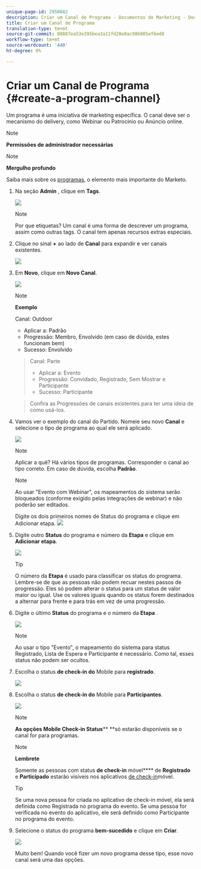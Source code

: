 ```yaml
---
unique-page-id: 2950682
description: Criar um Canal de Programa - Documentos do Marketing - Documentação do produto
title: Criar um Canal de Programa
translation-type: tm+mt
source-git-commit: 00887ea53e395bea3a11fd28e0ac98b085ef6ed8
workflow-type: tm+mt
source-wordcount: '440'
ht-degree: 0%

---
```



# Criar um Canal de Programa {#create-a-program-channel}

Um programa é uma iniciativa de marketing específica. O canal deve ser o mecanismo do delivery, como Webinar ou Patrocínio ou Anúncio online.

>[!NOTE]
>
>**Permissões de administrador necessárias**

>[!NOTE]
>
>**Mergulho profundo**
>
>Saiba mais sobre os [programas](http://docs.marketo.com/display/docs/programs), o elemento mais importante do Marketo.

1. Na seção **Admin** , clique em **Tags**.

   ![](assets/image2014-9-24-12-3a57-3a27.png)

   >[!NOTE]
   >
   >Por que etiquetas? Um canal é uma forma de descrever um programa, assim como outras tags. O canal tem apenas recursos extras especiais.

1. Clique no sinal **+** ao lado de **Canal** para expandir e ver canais existentes.

   ![](assets/image2014-9-24-12-3a58-3a33.png)

1. Em **Novo**, clique em **Novo Canal**.

   ![](assets/image2014-9-24-12-3a58-3a53.png)

   >[!NOTE]
   >
   >**Exemplo**
   >
   >
   >Canal: Outdoor
   >
   >    
   >    
   >    * Aplicar a: Padrão
   >    * Progressão: Membro, Envolvido (em caso de dúvida, estes funcionam bem)
   >    * Sucesso: Envolvido

   >    
   >    
   >Canal: Parte
   >
   >    
   >    
   >    * Aplicar a: Evento
   >    * Progressão: Convidado, Registrado, Sem Mostrar e Participante
   >    * Sucesso: Participante

   >    
   >    
   >Confira as Progressões de canais existentes para ter uma ideia de como usá-los.

1. Vamos ver o exemplo do canal do Partido. Nomeie seu novo **Canal** e selecione o tipo de programa ao qual ele será aplicado.

   ![](assets/image2014-9-24-13-3a0-3a17.png)

   >[!NOTE]
   >
   >Aplicar a quê? Há vários tipos de programas. Corresponder o canal ao tipo correto. Em caso de dúvida, escolha **Padrão**.

   >[!NOTE]
   >
   >Ao usar &quot;Evento com Webinar&quot;, os mapeamentos do sistema serão bloqueados (conforme exigido pelas integrações de webinar) e não poderão ser editados.

   Digite os dois primeiros nomes de Status do programa e clique em Adicionar etapa.
   ![](assets/image2014-9-24-15-3a37-3a0.png)

1. Digite outro **Status** do programa e número da **Etapa** e clique em **Adicionar etapa**.

   ![](assets/image2014-9-24-15-3a37-3a30.png)

   >[!TIP]
   >
   >O número da **Etapa** é usado para classificar os status do programa. Lembre-se de que as pessoas não podem recuar nestes passos de progressão. Eles só podem alterar o status para um status de valor maior ou igual. Use os valores iguais quando os status forem destinados a alternar para frente e para trás em vez de uma progressão.

1. Digite o último **Status** do programa e o número da **Etapa** .

   ![](assets/image2014-9-24-15-3a39-3a15.png)

   >[!NOTE]
   >
   >Ao usar o tipo &quot;Evento&quot;, o mapeamento do sistema para status Registrado, Lista de Espera e Participante é necessário. Como tal, esses status não podem ser ocultos.

1. Escolha o status **de check-in do** Mobile para **registrado**.

   ![](assets/image2014-9-24-15-3a39-3a43.png)

1. Escolha o status **de check-in do** Mobile para **Participantes**.

   ![](assets/image2014-9-24-15-3a40-3a21.png)

   >[!NOTE]
   >
   >**As opções Mobile Check-in Status**** **só estarão disponíveis se o canal for para programas.

   >[!NOTE]
   >
   >**Lembrete**
   >
   >
   >Somente as pessoas com status **de check-in** móvel**** de **Registrado** e **Participado** estarão visíveis nos aplicativos [de check-in](http://docs.marketo.com/display/docs/events)móvel.

   >[!TIP]
   >
   >Se uma nova pessoa for criada no aplicativo de check-in móvel, ela será definida como Registrada no programa do evento. Se uma pessoa for verificada no evento do aplicativo, ele será definido como Participante no programa do evento.

1. Selecione o status do programa **bem-sucedido** e clique em **Criar**.

   ![](assets/image2014-9-24-15-3a42-3a54.png)

   Muito bem! Quando você fizer um novo programa desse tipo, esse novo canal será uma das opções.

